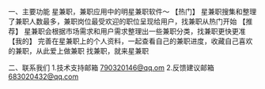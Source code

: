 一、主要功能
星兼职，兼职应用中的明星兼职软件～
【热门】
星兼职搜集和整理了兼职人数最多，兼职岗位最受欢迎的职位呈现给用户，找兼职从热门开始
【推荐】
星兼职会根据市场需求和用户需求整理出一些兼职分类，找兼职更快更准
【我的】
完善在星兼职上的个人资料，一起查看自己的兼职进度，收藏自己喜欢的兼职，从此爱上做兼职
找兼职，就来星兼职

二、联系我们
1.技术支持邮箱 790320146@qq.om
2.反馈建议邮箱 683020432@qq.com
